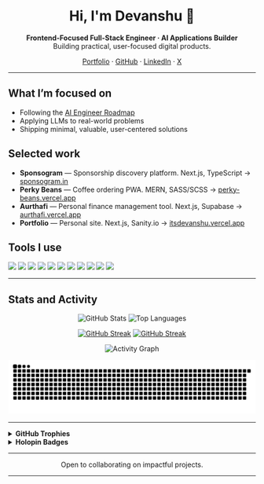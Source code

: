 <div align="center">

# Hi, I'm Devanshu 👋

**Frontend-Focused Full-Stack Engineer · AI Applications Builder** <br/>
Building practical, user-focused digital products.

[Portfolio](https://itsdevanshu.vercel.app) · [GitHub](https://github.com/designdotdevanshu) · [LinkedIn](https://www.linkedin.com/in/designdotdevanshu) · [X](https://x.com/design_devanshu)

</div>

---

## What I’m focused on

- Following the [AI Engineer Roadmap](https://roadmap.sh/ai-engineer)
- Applying LLMs to real-world problems
- Shipping minimal, valuable, user-centered solutions

## Selected work

- **Sponsogram** — Sponsorship discovery platform. Next.js, TypeScript → [sponsogram.in](https://www.sponsogram.in)
- **Perky Beans** — Coffee ordering PWA. MERN, SASS/SCSS → [perky-beans.vercel.app](https://perky-beans.vercel.app)
- **Aurthafi** — Personal finance management tool. Next.js, Supabase → [aurthafi.vercel.app](https://aurthafi.vercel.app)
- **Portfolio** — Personal site. Next.js, Sanity.io → [itsdevanshu.vercel.app](https://itsdevanshu.vercel.app)

## Tools I use

<p>
  <img src="https://img.shields.io/badge/JavaScript-F7DF1E?style=flat&logo=javascript&logoColor=000" />
  <img src="https://img.shields.io/badge/TypeScript-3178C6?style=flat&logo=typescript&logoColor=fff" />
  <img src="https://img.shields.io/badge/Python-3776AB?style=flat&logo=python&logoColor=fff" />
  <img src="https://img.shields.io/badge/React-61DAFB?style=flat&logo=react&logoColor=000" />
  <img src="https://img.shields.io/badge/Next.js-000000?style=flat&logo=nextdotjs&logoColor=fff" />
  <img src="https://img.shields.io/badge/Tailwind%20CSS-38B2AC?style=flat&logo=tailwindcss&logoColor=fff" />
  <img src="https://img.shields.io/badge/Supabase-3ECF8E?style=flat&logo=supabase&logoColor=fff" />
  <img src="https://img.shields.io/badge/Postman-FF6C37?style=flat&logo=postman&logoColor=fff" />
  <img src="https://img.shields.io/badge/Git-F05032?style=flat&logo=git&logoColor=fff" />
  <img src="https://img.shields.io/badge/Fedora-294172?style=flat&logo=fedora&logoColor=fff" />
  <img src="https://img.shields.io/badge/Linux-FCC624?style=flat&logo=linux&logoColor=000" />
</p>

---

## Stats and Activity

<p align="center">
  <img alt="GitHub Stats" src="https://github-readme-stats.vercel.app/api?username=designdotdevanshu&show_icons=true&hide_title=true&theme=transparent&include_all_commits=true&hide_border=true" height="165" />
  <img alt="Top Languages" src="https://github-readme-stats.vercel.app/api/top-langs/?username=designdotdevanshu&layout=compact&langs_count=8&theme=transparent&hide_border=true" height="165" />
</p>

<div align="center">

[![GitHub Streak](https://streak-stats.demolab.com/?user=designdotdevanshu&theme=transparent&hide_border=true)](https://streak-stats.demolab.com/?user=designdotdevanshu&theme=transparent&hide_border=true)
[![GitHub Streak](https://streak-stats.demolab.com/?user=designdotdevanshu&theme=transparent&hide_border=true&mode=weekly&hide_total_contributions=true)](https://streak-stats.demolab.com/?user=designdotdevanshu&theme=transparent&hide_border=true&mode=weekly&hide_total_contributions=true)

</div>

<p align="center">
  <img alt="Activity Graph" src="https://github-readme-activity-graph.vercel.app/graph?username=designdotdevanshu&theme=github-compact&hide_border=true&custom_title=Contribution%20Graph&grid=true&days=40" />
</p>

<p align="center">
  <picture>
    <source media="(prefers-color-scheme: dark)" srcset="https://github.com/designdotdevanshu/designdotdevanshu/blob/output/github-contribution-grid-snake-dark.svg?raw=true" />
    <img alt="GitHub contribution grid snake animation" src="https://github.com/designdotdevanshu/designdotdevanshu/blob/output/github-contribution-grid-snake.svg?raw=true" />
  </picture>
</p>

---

<details>
  <summary><b>GitHub Trophies</b></summary>
  <p align="center">
    <img alt="GitHub Trophies" src="https://github-profile-trophy.vercel.app/?username=designdotdevanshu&theme=dracula&no-frame=true&row=1&margin-w=10" />
  </p>
</details>

<details>
  <summary><b>Holopin Badges</b></summary>
  <p align="center">
    <a href="https://www.holopin.io/@designdotdevanshu">
      <img src="https://holopin.me/designdotdevanshu" alt="Holopin badge board" />
    </a>

  </p>
</details>

---

<p align="center">
Open to collaborating on impactful projects.
</p>

---
